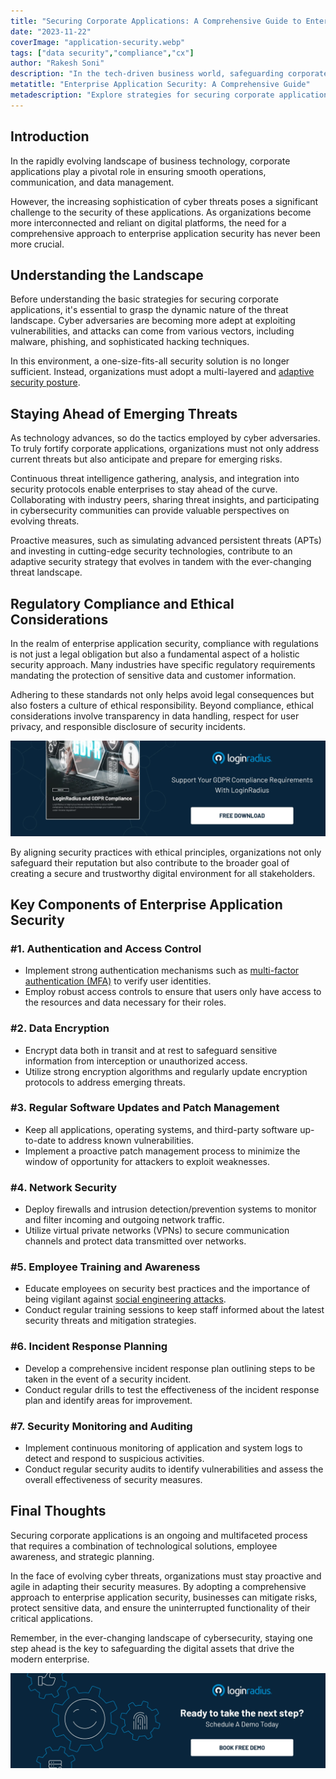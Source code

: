 ```yaml
---
title: "Securing Corporate Applications: A Comprehensive Guide to Enterprise Application Security"
date: "2023-11-22"
coverImage: "application-security.webp"
tags: ["data security","compliance","cx"]
author: "Rakesh Soni"
description: "In the tech-driven business world, safeguarding corporate applications is crucial. This blog guides you through evolving threats, proactive measures, and key components to ensure the security of critical applications."
metatitle: "Enterprise Application Security: A Comprehensive Guide"
metadescription: "Explore strategies for securing corporate applications in a dynamic cyber landscape. Learn proactive measures, regulatory compliance, & components for security."
---
```


## Introduction

In the rapidly evolving landscape of business technology, corporate applications play a pivotal role in ensuring smooth operations, communication, and data management. 

However, the increasing sophistication of cyber threats poses a significant challenge to the security of these applications. As organizations become more interconnected and reliant on digital platforms, the need for a comprehensive approach to enterprise application security has never been more crucial.

## Understanding the Landscape

Before  understanding the basic strategies for securing corporate applications, it's essential to grasp the dynamic nature of the threat landscape. Cyber adversaries are becoming more adept at exploiting vulnerabilities, and attacks can come from various vectors, including malware, phishing, and sophisticated hacking techniques. 

In this environment, a one-size-fits-all security solution is no longer sufficient. Instead, organizations must adopt a multi-layered and [adaptive security posture](https://www.loginradius.com/blog/identity/adaptive-authentication/).

## Staying Ahead of Emerging Threats

As technology advances, so do the tactics employed by cyber adversaries. To truly fortify corporate applications, organizations must not only address current threats but also anticipate and prepare for emerging risks. 

Continuous threat intelligence gathering, analysis, and integration into security protocols enable enterprises to stay ahead of the curve. Collaborating with industry peers, sharing threat insights, and participating in cybersecurity communities can provide valuable perspectives on evolving threats. 

Proactive measures, such as simulating advanced persistent threats (APTs) and investing in cutting-edge security technologies, contribute to an adaptive security strategy that evolves in tandem with the ever-changing threat landscape.

## Regulatory Compliance and Ethical Considerations

In the realm of enterprise application security, compliance with regulations is not just a legal obligation but also a fundamental aspect of a holistic security approach. Many industries have specific regulatory requirements mandating the protection of sensitive data and customer information. 

Adhering to these standards not only helps avoid legal consequences but also fosters a culture of ethical responsibility. Beyond compliance, ethical considerations involve transparency in data handling, respect for user privacy, and responsible disclosure of security incidents.

[![EB-LR-GDPR-comp](EB-LR-GDPR-comp.webp)](https://www.loginradius.com/resource/loginradius-and-gdpr-compliance/)

By aligning security practices with ethical principles, organizations not only safeguard their reputation but also contribute to the broader goal of creating a secure and trustworthy digital environment for all stakeholders.

## Key Components of Enterprise Application Security

### #1. Authentication and Access Control

* Implement strong authentication mechanisms such as [multi-factor authentication (MFA)](https://www.loginradius.com/multi-factor-authentication/) to verify user identities. 
* Employ robust access controls to ensure that users only have access to the resources and data necessary for their roles.

### #2. Data Encryption
* Encrypt data both in transit and at rest to safeguard sensitive information from interception or unauthorized access.
* Utilize strong encryption algorithms and regularly update encryption protocols to address emerging threats.

### #3. Regular Software Updates and Patch Management

* Keep all applications, operating systems, and third-party software up-to-date to address known vulnerabilities.
* Implement a proactive patch management process to minimize the window of opportunity for attackers to exploit weaknesses.

### #4. Network Security

* Deploy firewalls and intrusion detection/prevention systems to monitor and filter incoming and outgoing network traffic.    
* Utilize virtual private networks (VPNs) to secure communication channels and protect data transmitted over networks.

### #5. Employee Training and Awareness

* Educate employees on security best practices and the importance of being vigilant against [social engineering attacks](https://www.loginradius.com/blog/identity/social-engineering-attacks/).
* Conduct regular training sessions to keep staff informed about the latest security threats and mitigation strategies.

### #6. Incident Response Planning
   
* Develop a comprehensive incident response plan outlining steps to be taken in the event of a security incident.
* Conduct regular drills to test the effectiveness of the incident response plan and identify areas for improvement.

### #7. Security Monitoring and Auditing
* Implement continuous monitoring of application and system logs to detect and respond to suspicious activities.
* Conduct regular security audits to identify vulnerabilities and assess the overall effectiveness of security measures.

## Final Thoughts 

Securing corporate applications is an ongoing and multifaceted process that requires a combination of technological solutions, employee awareness, and strategic planning. 

In the face of evolving cyber threats, organizations must stay proactive and agile in adapting their security measures. By adopting a comprehensive approach to enterprise application security, businesses can mitigate risks, protect sensitive data, and ensure the uninterrupted functionality of their critical applications.

Remember, in the ever-changing landscape of cybersecurity, staying one step ahead is the key to safeguarding the digital assets that drive the modern enterprise.

[![book-a-free-demo-loginradius](../../assets/book-a-demo-loginradius.webp)](https://www.loginradius.com/contact-us?utm_source=blog&utm_medium=web&utm_campaign=enterprise-application-security)
